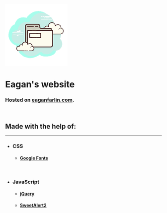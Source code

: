 ![Site-Logo](/global/images/site-transparent-icon.png)

# Eagan's website
### Hosted on [eaganfarlin.com](https://eaganfarlin.com/).

<br/>

## Made with the help of:

<hr/>

* ### CSS
  * #### [Google Fonts](https://fonts.google.com/ "Google Fonts")

<br/>

* ### JavaScript
  * #### [jQuery](https://jquery.com/ "jQuery")
  * #### [SweetAlert2](https://sweetalert2.github.io/ "SweetAlert2")

